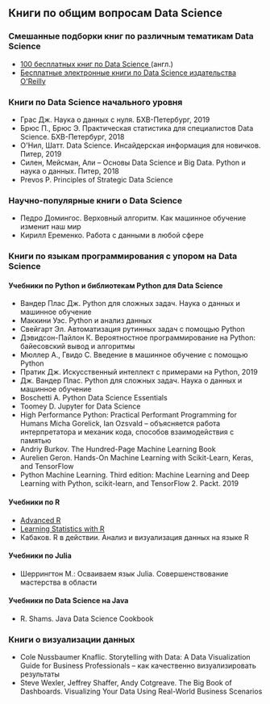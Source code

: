 ## Книги по общим вопросам Data Science
### Смешанные подборки книг по различным тематикам Data Science
- [100 бесплатных книг по Data Science ](https://www.learndatasci.com/free-data-science-books/) (англ.)
- [Бесплатные электронные книги по Data Science издательства O'Reilly](https://www.oreilly.com/data/free/archive.html)

### Книги по Data Science начального уровня
- Грас Дж. Наука о данных с нуля. БХВ-Петербург, 2019
- Брюс П., Брюс Э. Практическая статистика для специалистов Data Science. БХВ-Петербург, 2018
- О'Нил, Шатт. Data Science. Инсайдерская информация для новичков. Питер, 2019
- Силен, Мейсман, Али – Основы Data Science и Big Data. Python и наука о данных. Питер, 2018
- Prevos P. Principles of Strategic Data Science

### Научно-популярные книги о Data Science
- Педро Домингос. Верховный алгоритм. Как машинное обучение изменит наш мир
- Кирилл Еременко. Работа с данными в любой сфере

### Книги по языкам программирования с упором на Data Science
#### Учебники по Python и библиотекам Python для Data Science
- Вандер Плас Дж. Python для сложных задач. Наука о данных и машинное обучение
- Маккини Уэс. Python и анализ данных
- Свейгарт Эл. Автоматизация рутинных задач с помощью Python
- Дэвидсон-Пайлон К. Вероятностное программирование на Python: байесовский вывод и алгоритмы
- Мюллер А., Гвидо С. Введение в машинное обучение с помощью Python
- Пратик Дж. Искусственный интеллект с примерами на Python, 2019
- Дж. Вандер Плас. Python для сложных задач. Наука о данных и машинное обучение
- Boschetti A. Python Data Science Essentials
- Toomey D. Jupyter for Data Science
- High Performance Python: Practical Performant Programming for Humans
Micha Gorelick, Ian Ozsvald – объясняется работа интерпретатора и механик кода, способов взаимодействия с памятью
- Andriy Burkov. The Hundred-Page Machine Learning Book
- Aurelien Geron. Hands-On Machine Learning with Scikit-Learn, Keras, and TensorFlow
- Python Machine Learning. Third edition: Machine Learning and Deep Learning with Python, scikit-learn, and TensorFlow 2. Packt. 2019

#### Учебники по R
- [Advanced R](http://adv-r.had.co.nz/)
- [Learning Statistics with R](https://web.archive.org/web/20170319021353/http://health.adelaide.edu.au:80/psychology/ccs/teaching/lsr/)
- Кабаков. R в действии. Анализ и визуализация данных на языке R

#### Учебники по Julia
- Шеррингтон М.: Осваиваем язык Julia. Совершенствование мастерства в области

#### Учебники по Data Science на Java
- R. Shams. Java Data Science Cookbook


### Книги о визуализации данных
- Cole Nussbaumer Knaflic. Storytelling with Data: A Data Visualization Guide for Business Professionals  – как качественно визуализировать результаты
- Steve Wexler, Jeffrey Shaffer, Andy Cotgreave. The Big Book of Dashboards. Visualizing Your Data Using Real-World Business Scenarios


